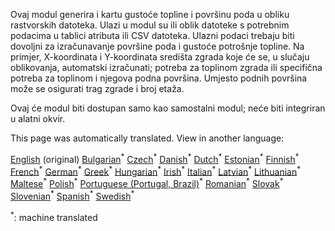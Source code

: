 <p> Ovaj modul generira i kartu gustoće topline i površinu poda u obliku rastvorskih datoteka. Ulazi u modul su ili oblik datoteke s potrebnim podacima u tablici atributa ili CSV datoteka. Ulazni podaci trebaju biti dovoljni za izračunavanje površine poda i gustoće potrošnje topline. Na primjer, X-koordinata i Y-koordinata središta zgrada koje će se, u slučaju oblikovanja, automatski izračunati; potreba za toplinom zgrada ili specifična potreba za toplinom i njegova podna površina. Umjesto podnih površina može se osigurati trag zgrade i broj etaža. </p><p> Ovaj će modul biti dostupan samo kao samostalni modul; neće biti integriran u alatni okvir. </p>

This page was automatically translated. View in another language:

[English](../en/CM-Customized-heat-and-floor-area-density-maps.md) (original) [Bulgarian](../bg/CM-Customized-heat-and-floor-area-density-maps.md)<sup>\*</sup>  [Czech](../cs/CM-Customized-heat-and-floor-area-density-maps.md)<sup>\*</sup> [Danish](../da/CM-Customized-heat-and-floor-area-density-maps.md)<sup>\*</sup> [Dutch](../nl/CM-Customized-heat-and-floor-area-density-maps.md)<sup>\*</sup> [Estonian](../et/CM-Customized-heat-and-floor-area-density-maps.md)<sup>\*</sup> [Finnish](../fi/CM-Customized-heat-and-floor-area-density-maps.md)<sup>\*</sup> [French](../fr/CM-Customized-heat-and-floor-area-density-maps.md)<sup>\*</sup> [German](../de/CM-Customized-heat-and-floor-area-density-maps.md)<sup>\*</sup> [Greek](../el/CM-Customized-heat-and-floor-area-density-maps.md)<sup>\*</sup> [Hungarian](../hu/CM-Customized-heat-and-floor-area-density-maps.md)<sup>\*</sup> [Irish](../ga/CM-Customized-heat-and-floor-area-density-maps.md)<sup>\*</sup> [Italian](../it/CM-Customized-heat-and-floor-area-density-maps.md)<sup>\*</sup> [Latvian](../lv/CM-Customized-heat-and-floor-area-density-maps.md)<sup>\*</sup> [Lithuanian](../lt/CM-Customized-heat-and-floor-area-density-maps.md)<sup>\*</sup> [Maltese](../mt/CM-Customized-heat-and-floor-area-density-maps.md)<sup>\*</sup> [Polish](../pl/CM-Customized-heat-and-floor-area-density-maps.md)<sup>\*</sup> [Portuguese (Portugal, Brazil)](../pt/CM-Customized-heat-and-floor-area-density-maps.md)<sup>\*</sup> [Romanian](../ro/CM-Customized-heat-and-floor-area-density-maps.md)<sup>\*</sup> [Slovak](../sk/CM-Customized-heat-and-floor-area-density-maps.md)<sup>\*</sup> [Slovenian](../sl/CM-Customized-heat-and-floor-area-density-maps.md)<sup>\*</sup> [Spanish](../es/CM-Customized-heat-and-floor-area-density-maps.md)<sup>\*</sup> [Swedish](../sv/CM-Customized-heat-and-floor-area-density-maps.md)<sup>\*</sup> 

<sup>\*</sup>: machine translated
